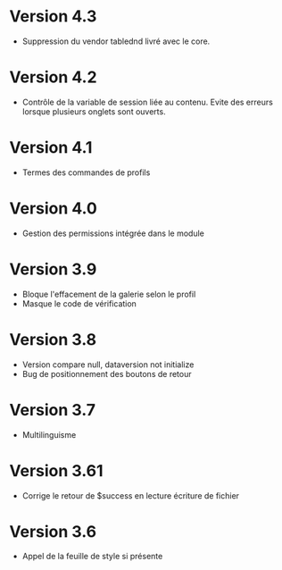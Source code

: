 # Version 4.3
- Suppression du vendor tablednd livré avec le core.
# Version 4.2
- Contrôle de la variable de session liée au contenu. Evite des erreurs lorsque plusieurs onglets sont ouverts.
# Version 4.1
- Termes des commandes de profils
# Version 4.0
- Gestion des permissions intégrée dans le module
# Version 3.9
- Bloque l'effacement de la galerie selon le profil
- Masque le code de vérification
# Version 3.8
- Version compare null, dataversion not initialize
- Bug de positionnement des boutons de retour
# Version 3.7
- Multilinguisme
# Version 3.61
- Corrige le retour de $success  en lecture écriture de fichier
# Version 3.6
- Appel de la feuille de style si présente